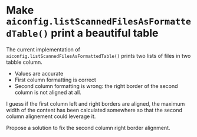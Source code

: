 # Make `aiconfig.listScannedFilesAsFormattedTable()` print a beautiful table 

The current implementation of `aiconfig.listScannedFilesAsFormattedTable()` prints two lists of files in two tabble column.

- Values are accurate
- First column formatting is correct
- Second column formatting is wrong: the right border of the second column is not aligned at all.

I guess if the first column left and right borders are aligned, 
the maximum width of the content has been calculated somewhere 
so that the second column alignement could leverage it.

Propose a solution to fix the second column right border alignment.
